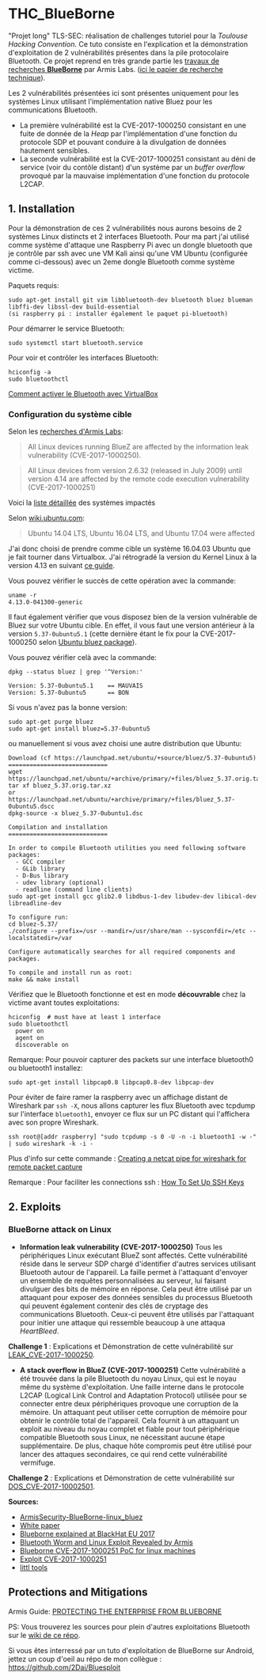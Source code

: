 # THC_BlueBorne
"Projet long" TLS-SEC: réalisation de challenges tutoriel pour la *Toulouse Hacking Convention*. Ce tuto consiste en l'explication et la démonstration d'exploitation de 2 vulnérabilités présentes dans la pile protocolaire Bluetooth. Ce projet reprend en très grande partie les [travaux de recherches  **BlueBorne**](https://www.armis.com/blueborne/) par Armis Labs. ([ici le papier de recherche technique](http://go.armis.com/hubfs/BlueBorne%20Technical%20White%20Paper-1.pdf?t=1517293112971)).

Les 2 vulnérabilités présentées ici sont présentes uniquement pour les systèmes Linux utilisant l'implémentation native Bluez pour les communications Bluetooth.
- La première vulnérabilité est la CVE-2017-1000250 consistant en une fuite de donnée de la *Heap* par l'implémentation d'une fonction du protocole SDP et pouvant conduire à la divulgation de données hautement sensibles.
- La seconde vulnérabilité est la CVE-2017-1000251 consistant au déni de service (voir du contôle distant) d'un système par un *buffer overflow* provoqué par la mauvaise implémentation d'une fonction du protocole L2CAP.

## 1. Installation

Pour la démonstration de ces 2 vulnérabilités nous aurons besoins de 2 systèmes Linux distincts et 2 interfaces Bluetooth.
Pour ma part j'ai utilisé comme système d'attaque une Raspberry Pi avec un dongle bluetooth que je contrôle par ssh avec une VM Kali ainsi qu'une VM Ubuntu (configurée comme ci-dessous) avec un 2eme dongle Bluetooth comme système victime.

Paquets requis:
```
sudo apt-get install git vim libbluetooth-dev bluetooth bluez blueman libffi-dev libssl-dev build-essential
(si raspberry pi : installer également le paquet pi-bluetooth)
```

Pour démarrer le service Bluetooth:
```
sudo systemctl start bluetooth.service
```
Pour voir et contrôler les interfaces Bluetooth:
```
hciconfig -a
sudo bluetoothctl
```
[Comment activer le Bluetooth avec VirtualBox](https://scribles.net/enabling-bluetooth-in-virtualbox/)

### Configuration du système cible

Selon les [recherches d'Armis Labs](https://www.armis.com/blueborne/):
> All Linux devices running BlueZ are affected by the information leak vulnerability (CVE-2017-1000250).

> All Linux devices from version 2.6.32 (released in July 2009) until version 4.14 are affected by the remote code execution vulnerability (CVE-2017-1000251)


Voici la [liste détaillée](https://www.securityfocus.com/bid/100809) des systèmes impactés

Selon [wiki.ubuntu.com](https://wiki.ubuntu.com/SecurityTeam/KnowledgeBase/BlueBorne):
> Ubuntu 14.04 LTS, Ubuntu 16.04 LTS, and Ubuntu 17.04 were affected

J'ai donc choisi de prendre comme cible un système 16.04.03 Ubuntu que je fait tourner dans Virtualbox.
J'ai rétrogradé la version du Kernel Linux à la version 4.13 en suivant [ce guide](http://ubuntuhandbook.org/index.php/2017/09/install-linux-kernel-4-13-ubuntu-16-04-higher/).

Vous pouvez vérifier le succès de cette opération avec la commande:
```
uname -r
4.13.0-041300-generic
``` 

Il faut également vérifier que vous disposez bien de la version vulnérable de Bluez sur votre Ubuntu cible. En effet, il vous faut une version antérieur à la version `5.37-0ubuntu5.1` (cette dernière étant le fix pour la CVE-2017-1000250 selon [Ubuntu bluez package](https://launchpad.net/ubuntu/+source/bluez/5.37-0ubuntu5.1)).

Vous pouvez vérifier celà avec la commande:
```
dpkg --status bluez | grep '^Version:'

Version: 5.37-0ubuntu5.1    == MAUVAIS
Version: 5.37-0ubuntu5      == BON
```
Si vous n'avez pas la bonne version:
```
sudo apt-get purge bluez
sudo apt-get install bluez=5.37-0ubuntu5
```
ou manuellement si vous avez choisi une autre distribution que Ubuntu:
```
Download (cf https://launchpad.net/ubuntu/+source/bluez/5.37-0ubuntu5)
============================
wget https://launchpad.net/ubuntu/+archive/primary/+files/bluez_5.37.orig.tar.xz
tar xf bluez_5.37.orig.tar.xz
or
https://launchpad.net/ubuntu/+archive/primary/+files/bluez_5.37-0ubuntu5.dscc
dpkg-source -x bluez_5.37-0ubuntu1.dsc

Compilation and installation
============================

In order to compile Bluetooth utilities you need following software packages:
  - GCC compiler
  - GLib library
  - D-Bus library
  - udev library (optional)
  - readline (command line clients)
sudo apt-get install gcc glib2.0 libdbus-1-dev libudev-dev libical-dev libreadline-dev

To configure run:
cd bluez-5.37/
./configure --prefix=/usr --mandir=/usr/share/man --sysconfdir=/etc --localstatedir=/var

Configure automatically searches for all required components and packages.

To compile and install run as root:
make && make install
```

Vérifiez que le Bluetooth fonctionne et est en mode **découvrable** chez la victime avant toutes exploitations:
```
hciconfig  # must have at least 1 interface
sudo bluetoothctl
  power on
  agent on
  discoverable on
```

Remarque: Pour pouvoir capturer des packets sur une interface bluetooth0 ou bluetooth1 installez:
```
sudo apt-get install libpcap0.8 libpcap0.8-dev libpcap-dev
```
Pour éviter de faire ramer la raspberry avec un affichage distant de Wireshark par `ssh -X`, nous allons capturer les flux Bluetooth avec tcpdump sur l'interface `bluetooth1`, envoyer ce flux sur un PC distant qui l'affichera avec son propre Wireshark.
```
ssh root@[addr raspberry] "sudo tcpdump -s 0 -U -n -i bluetooth1 -w -"  | sudo wireshark -k -i -
```
Plus d'info sur cette commande : [Creating a netcat pipe for wireshark for remote packet capture](https://www.techdodo.co.uk/creating-netcat-pipe-wireshark)

Remarque : Pour faciliter les connections ssh : [How To Set Up SSH Keys](https://www.digitalocean.com/community/tutorials/how-to-set-up-ssh-keys--2) 

    
## 2. Exploits
  
  ### BlueBorne attack on Linux
- **Information leak vulnerability (CVE-2017-1000250)**
  Tous les périphériques Linux exécutant BlueZ sont affectés. Cette vulnérabilité réside dans le serveur SDP chargé d'identifier d'autres services utilisant Bluetooth autour de l'appareil. La faille permet à l'attaquant d'envoyer un ensemble de requêtes personnalisées au serveur, lui faisant divulguer des bits de mémoire en réponse. Cela peut être utilisé par un attaquant pour exposer des données sensibles du processus Bluetooth qui peuvent également contenir des clés de cryptage des communications Bluetooth. Ceux-ci peuvent être utilisés par l'attaquant pour initier une attaque qui ressemble beaucoup à une attaqua *HeartBleed*.
 
**Challenge 1** : Explications et Démonstration de cette vulnérabilité sur [LEAK_CVE-2017-1000250](https://github.com/AxelRoudaut/THC_BlueBorne/edit/master/LEAK_CVE-2017-1000250).
  
- **A stack overflow in BlueZ (CVE-2017-1000251)**
 Cette vulnérabilité a été trouvée dans la pile Bluetooth du noyau Linux, qui est le noyau même du système d'exploitation. Une faille interne dans le protocole L2CAP (Logical Link Control and Adaptation Protocol) utilisée pour se connecter entre deux périphériques provoque une corruption de la mémoire. Un attaquant peut utiliser cette corruption de mémoire pour obtenir le contrôle total de l'appareil. Cela fournit à un attaquant un exploit au niveau du noyau complet et fiable pour tout périphérique compatible Bluetooth sous Linux, ne nécessitant aucune étape supplémentaire. De plus, chaque hôte compromis peut être utilisé pour lancer des attaques secondaires, ce qui rend cette vulnérabilité vermifuge.

**Challenge 2** : Explications et Démonstration de cette vulnérabilité sur [DOS_CVE-2017-10002501](https://github.com/AxelRoudaut/THC_BlueBorne/tree/master/DOS_CVE-2017-10002501).

**Sources:**
  - [ArmisSecurity-BlueBorne-linux_bluez](https://github.com/ArmisSecurity/blueborne/tree/master/linux-bluez)
  - [White paper](https://go.armis.com/hubfs/ExploitingBlueBorneLinuxBasedIoTDevices.pdf?t=1517293112971)
  - [Blueborne explained at BlackHat EU 2017](https://www.youtube.com/watch?v=WWQTlogqF1I)
  - [Bluetooth Worm and Linux Exploit Revealed by Armis](https://www.armis.com/armis-demonstrates-bluetooth-worm-and-linux-exploit-at-black-hat/)
  - [Blueborne CVE-2017-1000251 PoC for linux machines](https://github.com/own2pwn/blueborne-CVE-2017-1000251-POC)
  - [Exploit CVE-2017-1000251](https://gitlab.com/marcinguy/kernel-exploitation/tree/master)
  - [littl tools](https://github.com/marsyy/littl_tools)  


## Protections and Mitigations
  Armis Guide: [PROTECTING THE ENTERPRISE FROM BLUEBORNE](http://go.armis.com/hubfs/BlueBorne%20Technical%20White%20Paper.pdf)
  
PS: Vous trouverez les sources pour plein d'autres exploitations Bluetooth sur le [wiki de ce répo](https://github.com/AxelRoudaut/THC_BlueBorne/wiki). 

Si vous êtes interressé par un tuto d'exploitation de BlueBorne sur Android, jettez un coup d'oeil au répo de mon collègue : https://github.com/2Dai/Bluesploit
    
    

